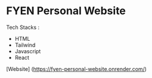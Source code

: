 # FYEN Personal Website

Tech Stacks :

- HTML
- Tailwind
- Javascript
- React

[Website] (https://fyen-personal-website.onrender.com/)
